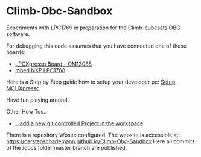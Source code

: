 # Climb-Obc-Sandbox
Experiments with LPC1769 in preparation for the Climb-cubesats OBC software.

For debugging this code assumes that you have connected one of these boards:
- [LPCXpresso Board - OM13085](https://www.nxp.com/support/developer-resources/hardware-development-tools/lpcxpresso-boards/lpcxpresso-board-for-lpc1769-with-cmsis-dap-probe:OM13085) 
- [mbed NXP LPC1768](https://www.nxp.com/products/processors-and-microcontrollers/arm-microcontrollers/general-purpose-mcus/lpc1700-cortex-m3/arm-mbed-lpc1768-board:OM11043)

Here is a Step by Step guide how to setup your developer pc: [Setup MCUXpresso](mddocs/HowTos/SetupMcuxpresso.md)

Have fun playing around.

Other How Tos..
- [.. add a new git controlled Project in the workspace](mddocs/HowTos/AddNewProject.md)


There is a repository Wbsite configured. The website is accessible at: https://carstenscharlemann.github.io/Climb-Obc-Sandbox
Here all commits of the /docs folder master branch are published.
